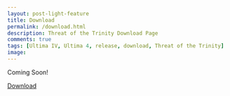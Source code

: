 ```yaml
---
layout: post-light-feature
title: Download
permalink: /download.html
description: Threat of the Trinity Download Page
comments: true
tags: [Ultima IV, Ultima 4, release, download, Threat of the Trinity]
image: 
---
```


Coming Soon!

<!--more-->

<div class="cd-triggers">
            <a href="#" id="cd-start" class="cd-btn">Download</a>
</div>


